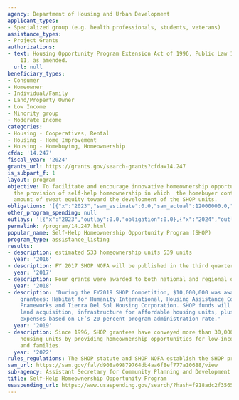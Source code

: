 ```yaml
---
agency: Department of Housing and Urban Development
applicant_types:
- Specialized group (e.g. health professionals, students, veterans)
assistance_types:
- Project Grants
authorizations:
- text: Housing Opportunity Program Extension Act of 1996, Public Law 104-120 Section
    11, as amended.
  url: null
beneficiary_types:
- Consumer
- Homeowner
- Individual/Family
- Land/Property Owner
- Low Income
- Minority group
- Moderate Income
categories:
- Housing - Cooperatives, Rental
- Housing - Home Improvement
- Housing - Homebuying, Homeownership
cfda: '14.247'
fiscal_year: '2024'
grants_url: https://grants.gov/search-grants?cfda=14.247
is_subpart_f: 1
layout: program
objective: To facilitate and encourage innovative homeownership opportunities through
  the provision of self-help homeownership in which  the homebuyer contributes a significant
  amount of sweat equity toward the development of the SHOP units.
obligations: '[{"x":"2023","sam_estimate":0.0,"sam_actual":12000000.0,"usa_spending_actual":-47128.31},{"x":"2024","sam_estimate":0.0,"sam_actual":11999997.0,"usa_spending_actual":26000000.0},{"x":"2025","sam_estimate":0.0,"sam_actual":0.0,"usa_spending_actual":0.0}]'
other_program_spending: null
outlays: '[{"x":"2023","outlay":0.0,"obligation":0.0},{"x":"2024","outlay":3132396.88,"obligation":26000000.0},{"x":"2025","outlay":0.0,"obligation":0.0}]'
permalink: /program/14.247.html
popular_name: Self-Help Homeownership Opportunity Program (SHOP)
program_type: assistance_listing
results:
- description: estimated 533 homeownership units 539 units
  year: '2016'
- description: FY 2017 SHOP NOFA will be published in the third quarter of FY2017.
  year: '2017'
- description: Four grants were awarded to both national and regional organizations.
  year: '2018'
- description: 'During the FY2019 SHOP Competition, $10,000,000 was awarded to four
    grantees: Habitat for Humanity International, Housing Assistance Council; Community
    Frameworks and Tierra Del Sol Housing Corporation. SHOP funds will be used  for
    land acquisition, infrastructure for affordable housing units, plus administrative
    expenses based on CF’s 20 percent program administration rate.'
  year: '2019'
- description: Since 1996, SHOP grantees have conveyed more than 30,000 affordable
    housing units by providing homeownership opportunities for low-income individuals
    and families.
  year: '2022'
rules_regulations: The SHOP statute and SHOP NOFA establish the SHOP program requirements.
sam_url: https://sam.gov/fal/d908a09879764db4aa6f8ef777a10688/view
sub-agency: Assistant Secretary for Community Planning and Development
title: Self-Help Homeownership Opportunity Program
usaspending_url: https://www.usaspending.gov/search/?hash=f918adc2f356539017443d00c4b2c16d
---
```

